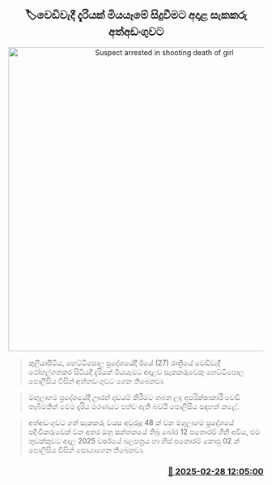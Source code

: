 <p align='center'><b><h2 align='center' title='Suspect arrested in shooting death of girl'>🏷වෙඩිවැදී දැරියක් මියයෑමේ සිදුවීම​ට අදාළ සැකකරු අත්අඩංගුවට</h2></b></p>
<p align='center'><img src='https://helakuru.sgp1.cdn.digitaloceanspaces.com/esana/images/lib/arrested2[1].jpg' width='600' alt='Suspect arrested in shooting death of girl'></p>

> කුලියාපිටිය, හෙට්ටිපොල ප්‍රදේශයේදී ඊයේ (27) රාත්‍රියේ වෙඩිවැදී රෝහල්ගතකර සිටියදී දැරියක් මියයෑමට අදාළව සැකකරුවෙකු හෙට්ටිපොල පොලීසිය විසින් අත්තඩංගුවට ගෙන තිබෙනවා.

> මඟුලාගම ප්‍රදේශයේදී ඌරන් දඩයම් කිරීමට තබන ලද අපරික්ෂාකාරී වෙඩි තැබීමකින් මෙම දැරිය මරණයට පත්ව ඇති බවයි පොලීසිය සඳහන් කළේ.

> අත්අඩංගුවට ගත් සැකකරු වයස අවුරුදු 48 ක් වන මගුලාගම ප්‍රදේශයේ පදිංචිකරුවෙක් වන අතර ඔහු සන්තකයේ තිබූ බෝර 12 පතොරම් ගිනි අවිය, එම තුවක්කුවට අදාල 2025 වර්ෂයේ බලපත්‍රය හා හිස් පතොරම් කොපු 02 ක් පොලිසිය විසින් සොයාගෙන තිබෙනවා. 



<h3 align='right'><a href='https://www.helakuru.lk/esana/p/107894/'>📅 2025-02-28 12:05:00</a></h3>
